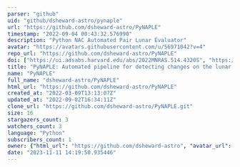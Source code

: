 ```yaml
---
parser: "github"
uid: "github/dsheward-astro/pynaple"
url: "https://github.com/dsheward-astro/PyNAPLE"
timestamp: "2022-09-04 00:43:32.576990"
description: "Python NAC Automated Pair Lunar Evaluator"
avatar: "https://avatars.githubusercontent.com/u/56971042?v=4"
repo_url: "https://github.com/dsheward-astro/PyNAPLE"
doi: ["https://ui.adsabs.harvard.edu/abs/2022MNRAS.514.4320S", "https://ui.adsabs.harvard.edu/abs/2022ascl.soft08022S/abstract"]
title: "PyNAPLE: Automated pipeline for detecting changes on the lunar surface"
name: "PyNAPLE"
full_name: "dsheward-astro/PyNAPLE"
html_url: "https://github.com/dsheward-astro/PyNAPLE"
created_at: "2022-03-09T13:13:07Z"
updated_at: "2022-09-02T16:34:11Z"
clone_url: "https://github.com/dsheward-astro/PyNAPLE.git"
size: 16
stargazers_count: 3
watchers_count: 3
language: "Python"
subscribers_count: 1
owner: {"html_url": "https://github.com/dsheward-astro", "avatar_url": "https://avatars.githubusercontent.com/u/56971042?v=4", "login": "dsheward-astro", "type": "User"}
date: "2023-11-11 14:19:50.935446"
---
```

